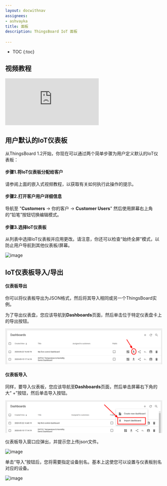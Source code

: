 ```yaml
---
layout: docwithnav
assignees:
- ashvayka
title: 面板
description: ThingsBoard IoT 面板

---
```


* TOC
{:toc}

## 视频教程

<div id="video">  
    <div id="video_wrapper">
        <iframe src="https://www.youtube.com/embed/L_geyNzS7tM" frameborder="0" allowfullscreen></iframe>
    </div>
</div>

## 用户默认的IoT仪表板

从ThingsBoard 1.2开始，你现在可以通过两个简单步骤为用户定义默认的IoT仪表板：

#### 步骤1.将IoT仪表板分配给客户

请参阅上面的嵌入式视频教程，以获取有关如何执行此操作的提示。

#### 步骤2.打开客户用户详细信息

导航至 "**Customers** -> 你的客户 -> **Customer Users**" 然后使用屏幕右上角的“铅笔”按钮切换编辑模式。

#### 步骤3.选择IoT仪表板

从列表中选择IoT仪表板并应用更改。请注意，你还可以检查“始终全屏”模式，以防止用户导航到其他仪表板/屏幕。

![image](/images/user-guide/ui/default-dashboard.png)

## IoT仪表板导入/导出

#### 仪表板导出

你可以将仪表板导出为JSON格式，然后将其导入相同或另一个ThingsBoard实例。

为了导出仪表盘，您应该导航到**Dashboards**页面，然后单击位于特定仪表盘卡上的导出按钮。
 
![image](/images/user-guide/ui/export-dashboard.png)

#### 仪表板导入

同样，要导入仪表板，您应该导航至**Dashboards**页面，然后单击屏幕右下角的大“ +”按钮，然后单击导入按钮。

![image](/images/user-guide/ui/import-dashboard.png)

仪表板导入窗口应弹出，并提示您上传json文件。

![image](/images/user-guide/ui/import-dashboard-window.png)

单击“导入”按钮后，您将需要指定设备别名。基本上这使您可以设置与仪表板别名对应的设备。

![image](/images/user-guide/ui/import-dashboard-aliases.png)


